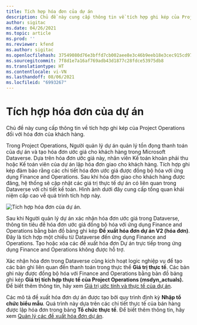 ```yaml
---
title: Tích hợp hóa đơn của dự án
description: Chủ đề này cung cấp thông tin về tích hợp ghi kép của Project Operations đối với hóa đơn của khách hàng.
author: sigitac
ms.date: 04/26/2021
ms.topic: article
ms.prod: ''
ms.reviewer: kfend
ms.author: sigitac
ms.openlocfilehash: 37549080d76e3bffd7cb002aee8e3c46b9eeb18e3cec915cd971881b69747534
ms.sourcegitcommit: 7f8d1e7a16af769adb43d1877c28fdce53975db8
ms.translationtype: HT
ms.contentlocale: vi-VN
ms.lasthandoff: 08/06/2021
ms.locfileid: "6993267"
---
```

# <a name="project-invoice-integration"></a>Tích hợp hóa đơn của dự án

Chủ đề này cung cấp thông tin về tích hợp ghi kép của Project Operations đối với hóa đơn của khách hàng.

Trong Project Operations, Người quản lý dự án quản lý tồn đọng thanh toán của dự án và tạo hóa đơn ước giá cho khách hàng trong Microsoft Dataverse. Dựa trên hóa đơn ước giá này, nhân viên Kế toán khoản phải thu hoặc Kế toán viên của dự án lập hóa đơn giao cho khách hàng. Tích hợp ghi kép đảm bảo rằng các chi tiết hóa đơn ước giá được đồng bộ hóa với ứng dụng Finance and Operations. Sau khi hóa đơn giao cho khách hàng được đăng, hệ thống sẽ cập nhật các giá trị thực tế dự án có liên quan trong Dataverse với chi tiết kế toán. Hình ảnh dưới đây cung cấp tổng quan khái niệm cấp cao về quá trình tích hợp này.

   ![Tích hợp hóa đơn của dự án.](./media/DW5Invoicing.png)

Sau khi Người quản lý dự án xác nhận hóa đơn ước giá trong Dataverse, thông tin tiêu đề hóa đơn ước giá đồng bộ hóa với ứng dụng Finance and Operations bằng bản đồ bảng ghi kép **Đề xuất hóa đơn dự án V2 (hóa đơn)**. Đây là tích hợp một chiều từ Dataverse đến ứng dụng Finance and Operations. Tạo hoặc xóa các đề xuất hóa đơn Dự án trực tiếp trong ứng dụng Finance and Operations không được hỗ trợ.

Xác nhận hóa đơn trong Dataverse cũng kích hoạt logic nghiệp vụ để tạo các bản ghi liên quan đến thanh toán trong thực thể **Giá trị thực tế**. Các bản ghi này được đồng bộ hóa với Finance and Operations bằng bản đồ bảng ghi kép **Giá trị tích hợp thực tế của Project Operations (msdyn\_actuals).** Để biết thêm thông tin, hãy xem [Giá trị ước tính và thực tế của dự án](resource-dual-write-estimates-actuals.md). 

Các mô tả đề xuất hóa đơn dự án được tạo bởi quy trình định kỳ **Nhập tổ chức biểu mẫu**. Quá trình này dựa trên các chi tiết thực tế của bán hàng được lập hóa đơn trong bảng **Tổ chức thực tế**. Để biết thêm thông tin, hãy xem [Quản lý các đề xuất hóa đơn dự án](../invoicing/format-update-project-invoice-proposals.md#create-project-invoice-proposals). 
